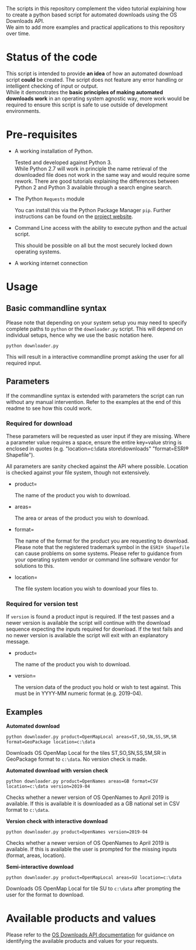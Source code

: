 The scripts in this repository complement the video tutorial explaining how to create a python based script for automated downloads using the OS Downloads API.  
We aim to add more examples and practical applications to this repository over time.

# Status of the code

This script is intended to provide **an idea** of how an automated download script **could** be created. The script does not feature any error handling or intelligent checking of input or output.  
While it demonstrates the **basic principles of making automated downloads work** in an operating system agnostic way, more work would be required to ensure this script is safe to use outside of development environments.

# Pre-requisites

* A working installation of Python.

  Tested and developed against Python 3.  
  While Python 2.7 will work in principle the name retrieval of the downloaded file does not work in the same way and would require some rework. There are good tutorials explaining the differences between Python 2 and Python 3 available through a search engine search.

* The Python ```Requests``` module

  You can install this via the Python Package Manager ```pip```. Further instructions can be found on the [project website](https://pypi.org/project/requests/2.7.0/).

* Command Line access with the ability to execute python and the actual script.
  
  This should be possible on all but the most securely locked down operating systems.
  
* A working internet connection

# Usage

## Basic commandline syntax

Please note that depending on your system setup you may need to specify complete paths to ```python``` or the ```downloader.py``` script. This will depend on individual setups, hence why we use the basic notation here.

```
python downloader.py
```

This will result in a interactive commandline prompt asking the user for all required input.

## Parameters

If the commandline syntax is extended with parameters the script can run without any manual intervention. Refer to the examples at the end of this readme to see how this could work.

### Required for download

These parameters will be requested as user input if they are missing. Where a parameter value requires a space, ensure the entire key=value string is enclosed in quotes (e.g. "location=c:\data store\downloads" "format=ESRI® Shapefile").

All parameters are sanity checked against the API where possible. Location is checked against your file system, though not extensively.

* product=
  
  The name of the product you wish to download.
  
* areas=
  
  The area or areas of the product you wish to download.
  
* format=
  
  The name of the format for the product you are requesting to download. Please note that the registered trademark symbol in the ```ESRI® Shapefile``` can cause problems on some systems. Please refer to guidance from your operating system vendor or command line software vendor for solutions to this.
  
* location=
  
  The file system location you wish to download your files to.
  

### Required for version test

If ```version``` is found a product input is required. If the test passes and a newer version is available the script will continue with the download sequence expecting the inputs required for download. If the test fails and no newer version is available the script will exit with an explanatory message.

* product=
  
  The name of the product you wish to download.
  
* version=
  
  The version data of the product you hold or wish to test against. This must be in YYYY-MM numeric format (e.g. 2019-04).
  

## Examples

**Automated download**

```
python downloader.py product=OpenMapLocal areas=ST,SO,SN,SS,SM,SR format=GeoPackage location=c:\data
```

Downloads OS OpenMap Local for the tiles ST,SO,SN,SS,SM,SR in GeoPackage format to ```c:\data```. No version check is made.

**Automated download with version check**

```
python downloader.py product=OpenNames areas=GB format=CSV location=c:\data version=2019-04
```

Checks whether a newer version of OS OpenNames to April 2019 is available. If this is available it is downloaded as a GB national set in CSV format to ```c:\data```.

**Version check with interactive download**

```
python downloader.py product=OpenNames version=2019-04
```

Checks whether a newer version of OS OpenNames to April 2019 is available. If this is available the user is prompted for the missing inputs (format, areas, location).

**Semi-interactive download**

```
python downloader.py product=OpenMapLocal areas=SU location=c:\data
```

Downloads OS OpenMap Local for tile SU to ```c:\data``` after prompting the user for the format to download.

# Available products and values

Please refer to the [OS Downloads API documentation](https://osdatahub.os.uk/docs/downloads/technicalSpecification) for guidance on identifying the available products and values for your requests.